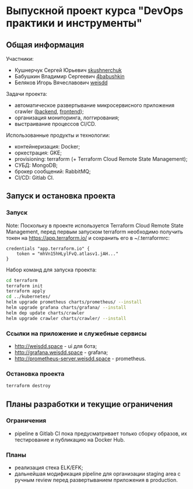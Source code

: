 # Выпускной проект курса "DevOps практики и инструменты"
## Общая информация
Участники:
* Кушнерчук Сергей Юрьевич [skushnerchuk](https://github.com/skushnerchuk)
* Бабушкин Владимир Сергеевич [4babushkin](https://github.com/4babushkin)
* Беляков Игорь Вячеславович [weisdd](https://github.com/weisdd)

Задачи проекта:
* автоматическое развертывание микросервисного приложения crawler ([backend](https://github.com/express42/search_engine_crawler), [frontend](https://github.com/express42/search_engine_ui));
* организация мониторинга, логгирования;
* выстраивание процессов CI/CD.

Использованные продукты и технологии:
* контейнеризация: Docker;
* оркестрация: GKE;
* provisioning: terraform (+ Terraform Cloud Remote State Management);
* СУБД: MongoDB;
* брокер сообщений: RabbitMQ;
* CI/CD: Gitlab CI.

## Запуск и остановка проекта
### Запуск
Note: Поскольку в проекте используется Terraform Cloud Remote State Management, перед первым запуском terraform необходимо получить токен на https://app.terraform.io/ и сохранить его в ~/.terraformrc:
```
credentials "app.terraform.io" {
    token = "mhVn15hHLylFvQ.atlasv1.jAH..."
}
```

Набор команд для запуска проекта:
```bash
cd terraform
terraform init
terraform apply
cd ../kubernetes/
helm upgrade prometheus charts/prometheus/ --install
helm upgrade grafana charts/grafana/ --install
helm dep update charts/crawler
helm upgrade crawler charts/crawler/ --install
```

### Ссылки на приложение и служебные сервисы
* http://weisdd.space - ui для бота;
* http://grafana.weisdd.space - grafana;
* http://prometheus-server.weisdd.space - prometheus.

### Остановка проекта
```bash
terraform destroy
```

## Планы разработки и текущие ограничения
### Ограничения
* pipeline в Gitlab CI пока предусматривает только сборку образов, их тестирование и публикацию на Docker Hub.
### Планы
* реализация стека ELK/EFK;
* дальнейшая модификация pipeline для организации staging area с ручным review перед развертыванием приложения в production.
